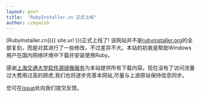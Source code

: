 ```yaml
---
layout: post
title:  "RubyInstaller.cn 正式上线"
author: ccmywish
---
```


[RubyInstaller.cn]({{ site.url }})正式上线了! 该网站并不是[rubyinstaller.org](rubyinstaller.org)的全部复刻，而是对其进行了一些修改，不过差异不大。本站的初衷是帮助Windows用户在国内网络环境中下载并安装使用Ruby。

感谢[上海交通大学软件源镜像服务](https://mirrors.sjtug.sjtu.edu.cn/)为本站提供所有下载内容。现在没有了访问流量过大费用过高的顾虑,我们也将逐步完善本网站,尽量与上游原站保持信息同步。

您可在[issue](https://gitee.com/RubyKids/RubyInstaller.cn/issues)处向我们提交反馈。
